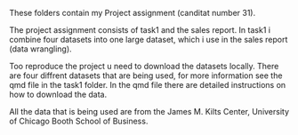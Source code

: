 These folders contain my Project assignment (canditat number 31).

The project assignment consists of task1 and the sales report. In task1 i combine four datasets into one large dataset, which i use in the sales report (data wrangling). 

Too reproduce the project u need to download the datasets locally. There are four diffrent datasets that are being used, for more information see the qmd file in the task1 folder. In the qmd file there are detailed instructions on how to download the data. 

All the data that is being used are from the James M. Kilts Center, University of Chicago Booth School of Business. 
